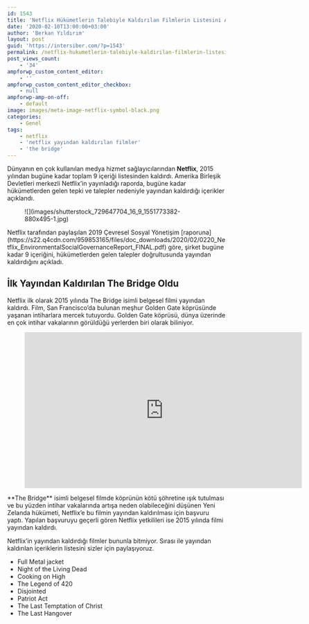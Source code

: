```yaml
---
id: 1543
title: 'Netflix Hükümetlerin Talebiyle Kaldırılan Filmlerin Listesini Açıkladı'
date: '2020-02-10T13:00:00+03:00'
author: 'Berkan Yıldırım'
layout: post
guid: 'https://intersiber.com/?p=1543'
permalink: /netflix-hukumetlerin-talebiyle-kaldirilan-filmlerin-listesini-acikladi/
post_views_count:
    - '34'
ampforwp_custom_content_editor:
    - ''
ampforwp_custom_content_editor_checkbox:
    - null
ampforwp-amp-on-off:
    - default
image: images/meta-image-netflix-symbol-black.png
categories:
    - Genel
tags:
    - netflix
    - 'netflix yayından kaldırılan filmler'
    - 'the bridge'
---
```


Dünyanın en çok kullanılan medya hizmet sağlayıcılarından **Netflix**, 2015 yılından bugüne kadar toplam 9 içeriği listesinden kaldırdı. Amerika Birleşik Devletleri merkezli Netflix’in yayınladığı raporda, bugüne kadar hükümetlerden gelen tepki ve talepler nedeniyle yayından kaldırdığı içerikler açıklandı.

<figure class="wp-block-image size-large">![](images/shutterstock_729647704_16_9_1551773382-880x495-1.jpg)</figure>Netflix tarafından paylaşılan 2019 Çevresel Sosyal Yönetişim [raporuna](https://s22.q4cdn.com/959853165/files/doc_downloads/2020/02/0220_Netflix_EnvironmentalSocialGovernanceReport_FINAL.pdf) göre, şirket bugüne kadar 9 içeriğini, hükümetlerden gelen talepler doğrultusunda yayından kaldırdığını açıkladı.

## **İlk Yayından Kaldırılan The Bridge Oldu**

Netflix ilk olarak 2015 yılında The Bridge isimli belgesel filmi yayından kaldırdı. Film, San Francisco’da bulunan meşhur Golden Gate köprüsünde yaşanan intiharlara mercek tutuyordu. Golden Gate köprüsü, dünya üzerinde en çok intihar vakalarının görüldüğü yerlerden biri olarak biliniyor.

<figure class="wp-block-embed-youtube wp-block-embed is-type-video is-provider-youtube wp-embed-aspect-16-9 wp-has-aspect-ratio"><div class="wp-block-embed__wrapper"><span class="embed-youtube" style="text-align:center; display: block;"><iframe allowfullscreen="true" class="youtube-player" height="360" src="https://www.youtube.com/embed/EFVqlpeeJWw?version=3&rel=1&fs=1&autohide=2&showsearch=0&showinfo=1&iv_load_policy=1&wmode=transparent" style="border:0;" width="640"></iframe></span></div></figure>**The Bridge** isimli belgesel filmde köprünün kötü şöhretine ışık tutulması ve bu yüzden intihar vakalarında artışa neden olabileceğini düşünen Yeni Zelanda hükümeti, Netflix’e bu filmin yayından kaldırılması için başvuru yaptı. Yapılan başvuruyu geçerli gören Netflix yetkilileri ise 2015 yılında filmi yayından kaldırdı.

Netflix’in yayından kaldırdığı filmler bununla bitmiyor. Sırası ile yayından kaldırılan içeriklerin listesini sizler için paylaşıyoruz.

- Full Metal jacket
- Night of the Living Dead
- Cooking on High
- The Legend of 420
- Disjointed
- Patriot Act
- The Last Temptation of Christ
- The Last Hangover